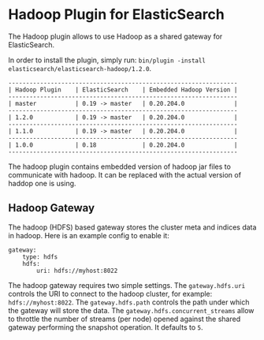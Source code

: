 Hadoop Plugin for ElasticSearch
==================================

The Hadoop plugin allows to use Hadoop as a shared gateway for ElasticSearch.

In order to install the plugin, simply run: `bin/plugin -install elasticsearch/elasticsearch-hadoop/1.2.0`.

    -----------------------------------------------------------------
    | Hadoop Plugin    | ElasticSearch    | Embedded Hadoop Version |
    -----------------------------------------------------------------
    | master           | 0.19 -> master   | 0.20.204.0              |
    -----------------------------------------------------------------
    | 1.2.0            | 0.19 -> master   | 0.20.204.0              |
    -----------------------------------------------------------------
    | 1.1.0            | 0.19 -> master   | 0.20.204.0              |
    -----------------------------------------------------------------
    | 1.0.0            | 0.18             | 0.20.204.0              |
    -----------------------------------------------------------------

The hadoop plugin contains embedded version of hadoop jar files to communicate with hadoop. It can be replaced with the actual version of haddop one is using.

Hadoop Gateway
--------------

The hadoop (HDFS) based gateway stores the cluster meta and indices data in hadoop. Here is an example config to enable it:

    gateway:
        type: hdfs
        hdfs:
            uri: hdfs://myhost:8022

The hadoop gateway requires two simple settings. The `gateway.hdfs.uri` controls the URI to connect to the hadoop cluster, for example: `hdfs://myhost:8022`. The `gateway.hdfs.path` controls the path under which the gateway will store the data. The `gateway.hdfs.concurrent_streams` allow to throttle the number of streams (per node) opened against the shared gateway performing the snapshot operation. It defaults to `5`.
